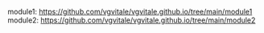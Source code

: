 module1: https://github.com/vgvitale/vgvitale.github.io/tree/main/module1
module2: https://github.com/vgvitale/vgvitale.github.io/tree/main/module2
